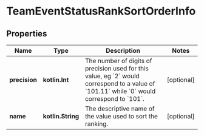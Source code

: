 
# TeamEventStatusRankSortOrderInfo

## Properties
Name | Type | Description | Notes
------------ | ------------- | ------------- | -------------
**precision** | **kotlin.Int** | The number of digits of precision used for this value, eg &#x60;2&#x60; would correspond to a value of &#x60;101.11&#x60; while &#x60;0&#x60; would correspond to &#x60;101&#x60;. |  [optional]
**name** | **kotlin.String** | The descriptive name of the value used to sort the ranking. |  [optional]



